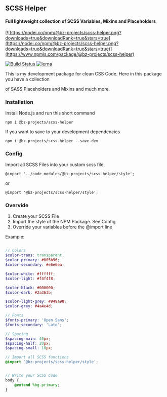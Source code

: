 
## SCSS Helper

  

#### Full lightweight collection of SCSS Variables, Mixins and Placeholders


[![https://nodei.co/npm/@bz-projects/scss-helper.png?downloads=true&downloadRank=true&stars=true](https://nodei.co/npm/@bz-projects/scss-helper.png?downloads=true&downloadRank=true&stars=true)](https://www.npmjs.com/package/@bz-projects/scss-helper)

  [![Build Status](https://travis-ci.com/bz-projects/scss-helper.svg?branch=master)](https://travis-ci.com/bz-projects/scss-helper) [![lerna](https://img.shields.io/badge/maintained%20with-lerna-cc00ff.svg)](https://lerna.js.org)

This is my development package for clean CSS Code. Here in this package you have a collection

of SASS Placeholders and Mixins and much more.

  

### Installation

  

Install Node.js and run this short command 

```
npm i @bz-projects/scss-helper
```

If you want to save to your development dependencies
```
npm i @bz-projects/scss-helper --save-dev
```

### Config

Import all SCSS Files into your custom scss file. 
```
@import '../node_modules/@bz-projects/scss-helper/style';
```
or 
```
@import '@bz-projects/scss-helper/style';
```

### Overvide

1. Create your SCSS File 
2. Import the style of the NPM Package. See Config
3. Override your variables before the @import line 

Example: 

```scss

// Colors 
$color-trans: transparent;
$color-primary: #005b96;
$color-secondary: #e6e6ea;

$color-white: #ffffff;
$color-light: #f4f4f8;

$color-black: #000000;
$color-dark: #2a363b;

$color-light-grey: #949a98;
$color-grey: #4a4e4d;

// Fonts 
$fonts-primary: 'Open Sans';
$fonts-secondary: 'Lato';

// Spacing 
$spacing-main: 40px;
$spacing-half: 20px;
$spacing-small: 10px;

// Import all SCSS functions
@import '@bz-projects/scss-helper/style';


// Write your SCSS Code
body {
    @extend %bg-primary;
}

```